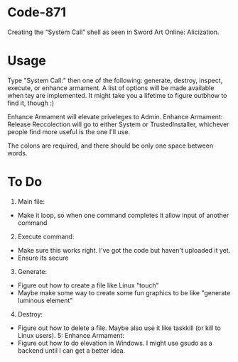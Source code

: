 # Code-871
Creating the “System Call” shell as seen in Sword Art Online: Alicization.

# Usage
Type "System Call:" then one of the following: generate, destroy, inspect, execute, or enhance armament. A list of options will be made available when tey are implemented. It might take you a lifetime to figure outbhow to find it, though :)

Enhance Armament will elevate priveleges to Admin. Enhance Armament: Release Reccolection will go to either System or TrustedInstaller, whichever people find more useful is the one I'll use.

The colons are required, and there should be only one space between words.
# To Do
1. Main file:
  - Make it loop, so when one command completes it allow input of another command
2. Execute command:
  - Make sure this works right. I've got the code but haven't uploaded it yet.
  - Ensure its secure
3. Generate:
  - Figure out how to create a file like Linux "touch"
  - Maybe make some way to create some fun graphics to be like "generate luminous element"
4. Destroy:
  - Figure out how to delete a file. Maybe also use it like taskkill (or kill to Linux users).
5: Enhance Armament:
  - Figure out how to do elevation in Windows. I might use gsudo as a backend until I can get a better idea.
